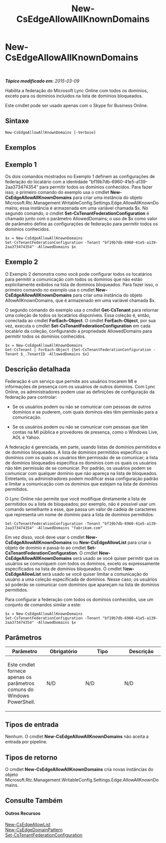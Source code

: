 ﻿---
title: New-CsEdgeAllowAllKnownDomains
TOCTitle: New-CsEdgeAllowAllKnownDomains
ms:assetid: f9416909-c328-41b3-9215-7ebd091b0ca0
ms:mtpsurl: https://technet.microsoft.com/pt-br/library/JJ994088(v=OCS.15)
ms:contentKeyID: 52057774
ms.date: 05/19/2016
mtps_version: v=OCS.15
ms.translationtype: HT
---

# New-CsEdgeAllowAllKnownDomains

 

_**Tópico modificado em:** 2015-03-09_

Habilita a federação do Microsoft Lync Online com todos os domínios, exceto para os domínios incluídos na lista de domínios bloqueados.

Este cmdlet pode ser usado apenas com o Skype for Business Online.

## Sintaxe

    New-CsEdgeAllowAllKnownDomains [-Verbose]

## Exemplos

## Exemplo 1

Os dois comandos mostrados no Exemplo 1 definem as configurações de federação do locatário com a identidade "bf19b7db-6960-41e5-a139-2aa373474354" para permitir todos os domínios conhecidos. Para fazer isso, o primeiro comando do exemplo usa o cmdlet **New-CsEdgeAllowAllKnownDomains** para criar uma instância do objeto Microsoft.Rtc.Management.WritableConfig.Settings.Edge.AllowAllKnownDomains; essa instância é armazenada em uma variável chamada $x. No segundo comando, o cmdlet **Set-CsTenantFederationConfiguration** é chamado junto com o parâmetro AllowedDomains; o uso de $x como valor de parâmetro define as configurações de federação para permitir todos os domínios conhecidos.

    $x = New-CsEdgeAllowAllKnownDomains
    Set-CsTenantFederationConfiguration -Tenant "bf19b7db-6960-41e5-a139-2aa373474354" -AllowedDomains $x

## Exemplo 2

O Exemplo 2 demonstra como você pode configurar todos os locatários para permitir a comunicação com todos os domínios que não estão explicitamente exibidos na lista de domínios bloqueados. Para fazer isso, o primeiro comando no exemplo usa o cmdlet **New-CsEdgeAllowAllKnownDomains** para criar uma instância do objeto AllowAllKnownDomains, que é armazenado em uma variável chamada $x.

O segundo comando do exemplo usa o cmdlet **Get-CsTenant** para retornar uma coleção de todos os locatários disponíveis. Essa coleção é, então, conectada ao cmdlet **ForEach-Object**. O cmdlet **ForEach-Object**, por sua vez, executa o cmdlet **Set-CsTenantFederationConfiguration** em cada locatário da coleção, configurando a propriedade AllowedDomains para permitir todos os domínios conhecidos.

    $x = New-CsEdgeAllowAllKnownDomains
    Get-CsTenant | ForEach-Object {Set-CsTenantFederationConfiguration -Tenant $_.TenantID -AllowedDomains $x}

## Descrição detalhada

Federação é um serviço que permite aos usuários trocarem MI e informações de presença com os usuários de outros domínios. Com Lync Online, os administradores podem usar as definições de configuração da federação para controlar:

  - Se os usuários podem ou não se comunicar com pessoas de outros domínios e se puderem, com quais domínos eles têm permissão para a comunicação.

  - Se os usuários podem ou não se comunicar com pessoas que têm contas na MI pública e provedores de presença, como o Windows Live, AOL e Yahoo.

A federação é gerenciada, em parte, usando listas de domínios permitidos e de domínios bloqueados. A lista de domínios permitidos especifica os domínios com os quais os usuários têm permissão de se comunicar; a lista de domínios bloqueados especifica os domínios com os quais os usuários não têm permissão de se comunicar. Por padrão, os usuários podem se comunicar com qualquer domínio que não apareça na lista de bloqueados. Entretanto, os administradores podem modificar essa configuração padrão e limitar a comunicação com os domínios que estejam na lista de domínios permitidos.

O Lync Online não permite que você modifique diretamente a lista de permitidos ou a lista de bloqueados; por exemplo, não é possível usar um comando semelhante a esse, que passa um valor de cadeia de caracteres que representa um nome de domínio para a lista de domínios permitidos:

    Set-CsTenantFederationConfiguration -Tenant "bf19b7db-6960-41e5-a139-2aa373474354" -AllowedDomains "fabrikam.com"

Em vez disso, você deve usar o cmdlet **New-CsEdgeAllowAllKnownDomains** ou **New-CsEdgeAllowList** para criar o objeto de domínio e passá-lo ao cmdlet **Set-CsTenantFederationConfiguration**. O cmdlet **New-CsEdgeAllowAllKnownDomains** será usado se você quiser permitir que os usuários se comuniquem com todos os domínios, exceto os expressamente especificados na lista de domínios bloqueados. O cmdlet N**ew-CsEdgeAllowList** será usado se você quiser limitar a comunicação do usuário a uma coleção especificada de domínios. Nesse caso, os usuários só poderão se comunicar com domínios que apareçam na lista de domínios permitidos.

Para configurar a federação com todos os domínios conhecidos, use um conjunto de comandos similar a este:

    $x = New-CsEdgeAllowAllKnownDomains
    Set-CsTenantFederationConfiguration -Tenant "bf19b7db-6960-41e5-a139-2aa373474354" -AllowedDomains $x

## Parâmetros


<table>
<colgroup>
<col style="width: 25%" />
<col style="width: 25%" />
<col style="width: 25%" />
<col style="width: 25%" />
</colgroup>
<thead>
<tr class="header">
<th>Parâmetro</th>
<th>Obrigatório</th>
<th>Tipo</th>
<th>Descrição</th>
</tr>
</thead>
<tbody>
<tr class="odd">
<td><p>Este cmdlet fornece apenas os parâmetros comuns do Windows PowerShell.</p></td>
<td><p>N/D</p></td>
<td><p>N/D</p></td>
<td><p>N/D</p></td>
</tr>
</tbody>
</table>


## Tipos de entrada

Nenhum. O cmdlet **New-CsEdgeAllowAllKnownDomains** não aceita a entrada por pipeline.

## Tipos de retorno

O cmdlet **New-CsEdgeAllowAllKnownDomains** cria novas instâncias do objeto Microsoft.Rtc.Management.WritableConfig.Settings.Edge.AllowAllKnownDomains.

## Consulte Também

#### Outros Recursos

[New-CsEdgeAllowList](new-csedgeallowlist.md)  
[New-CsEdgeDomainPattern](new-csedgedomainpattern.md)  
[Set-CsTenantFederationConfiguration](set-cstenantfederationconfiguration.md)


